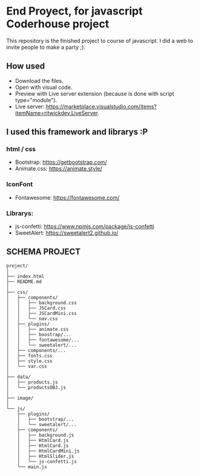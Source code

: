 # End Proyect, for javascript Coderhouse project

This repository is the finished project to course of javascript. I did a web to invite people to make a party  ;).

## How used

 * Download the files.
 * Open with visual code.
 * Preview with Live server extension (because is done with script type="module").
  * Live server: https://marketplace.visualstudio.com/items?itemName=ritwickdey.LiveServer.  

## I used this framework and librarys :P

### html / css

 * Bootstrap:  https://getbootstrap.com/
 * Animate.css: https://animate.style/
  
### IconFont
 * Fontawesome: https://fontawesome.com/

### Librarys:
 * js-confetti: https://www.npmjs.com/package/js-confetti
 * SweetAlert: https://sweetalert2.github.io/
  
## SCHEMA PROJECT

```
project/
│ 
├── index.html
├── README.md
│ 
├── css/
│   ├── components/
│   │   ├── background.css
│   │   ├── JSCard.css
│   │   ├── JSCardMini.css
│   │   └── nav.css
│   ├── plugins/
│   │   ├── animate.css
│   │   ├── boostrap/...
│   │   ├── fontawesome/...
│   │   └── sweetalert/...
│   ├── components/...
│   ├── fonts.css
│   ├── style.css
│   └── var.css
│ 
├── data/
│   ├── products.js
│   └── productsOBJ.js
│ 
├── image/
│ 
└── js/
    ├── plugins/
    │   ├── bootstrap/...
    │   └── sweetalert/...
    ├── components/
    │   ├── background.js
    │   ├── HtmlCard.js
    │   ├── HtmlCard.js
    │   ├── HtmlCardMini.js
    │   ├── HtmlSlider.js
    │   └── js-confetti.js
    └── main.js
```